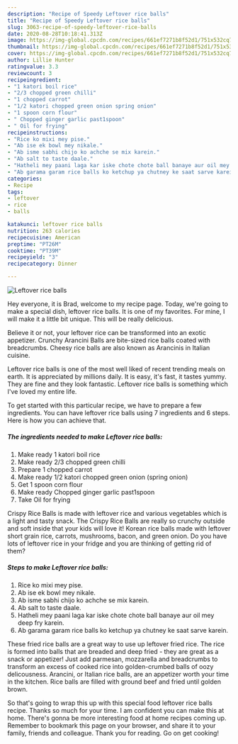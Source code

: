 ```yaml
---
description: "Recipe of Speedy Leftover rice balls"
title: "Recipe of Speedy Leftover rice balls"
slug: 3063-recipe-of-speedy-leftover-rice-balls
date: 2020-08-28T10:18:41.313Z
image: https://img-global.cpcdn.com/recipes/661ef7271b8f52d1/751x532cq70/leftover-rice-balls-recipe-main-photo.jpg
thumbnail: https://img-global.cpcdn.com/recipes/661ef7271b8f52d1/751x532cq70/leftover-rice-balls-recipe-main-photo.jpg
cover: https://img-global.cpcdn.com/recipes/661ef7271b8f52d1/751x532cq70/leftover-rice-balls-recipe-main-photo.jpg
author: Lillie Hunter
ratingvalue: 3.3
reviewcount: 3
recipeingredient:
- "1 katori boil rice"
- "2/3 chopped green chilli"
- "1 chopped carrot"
- "1/2 katori chopped green onion spring onion"
- "1 spoon corn flour"
- " Chopped ginger garlic past1spoon"
- " Oil for frying"
recipeinstructions:
- "Rice ko mixi mey pise."
- "Ab ise ek bowl mey nikale."
- "Ab isme sabhi chijo ko achche se mix karein."
- "Ab salt to taste daale."
- "Hatheli mey paani laga kar iske chote chote ball banaye aur oil mey deep fry karein."
- "Ab garama garam rice balls ko ketchup ya chutney ke saat sarve karein."
categories:
- Recipe
tags:
- leftover
- rice
- balls

katakunci: leftover rice balls 
nutrition: 263 calories
recipecuisine: American
preptime: "PT26M"
cooktime: "PT39M"
recipeyield: "3"
recipecategory: Dinner

---
```



![Leftover rice balls](https://img-global.cpcdn.com/recipes/661ef7271b8f52d1/751x532cq70/leftover-rice-balls-recipe-main-photo.jpg)

Hey everyone, it is Brad, welcome to my recipe page. Today, we're going to make a special dish, leftover rice balls. It is one of my favorites. For mine, I will make it a little bit unique. This will be really delicious.

Believe it or not, your leftover rice can be transformed into an exotic appetizer. Crunchy Arancini Balls are bite-sized rice balls coated with breadcrumbs. Cheesy rice balls are also known as Arancinis in Italian cuisine.

Leftover rice balls is one of the most well liked of recent trending meals on earth. It is appreciated by millions daily. It is easy, it's fast, it tastes yummy. They are fine and they look fantastic. Leftover rice balls is something which I've loved my entire life.


To get started with this particular recipe, we have to prepare a few ingredients. You can have leftover rice balls using 7 ingredients and 6 steps. Here is how you can achieve that.

<!--inarticleads1-->

##### The ingredients needed to make Leftover rice balls:

1. Make ready 1 katori boil rice
1. Make ready 2/3 chopped green chilli
1. Prepare 1 chopped carrot
1. Make ready 1/2 katori chopped green onion (spring onion)
1. Get 1 spoon corn flour
1. Make ready  Chopped ginger garlic past1spoon
1. Take  Oil for frying


Crispy Rice Balls is made with leftover rice and various vegetables which is a light and tasty snack. The Crispy Rice Balls are really so crunchy outside and soft inside that your kids will love it! Korean rice balls made with leftover short grain rice, carrots, mushrooms, bacon, and green onion. Do you have lots of leftover rice in your fridge and you are thinking of getting rid of them? 

<!--inarticleads2-->

##### Steps to make Leftover rice balls:

1. Rice ko mixi mey pise.
1. Ab ise ek bowl mey nikale.
1. Ab isme sabhi chijo ko achche se mix karein.
1. Ab salt to taste daale.
1. Hatheli mey paani laga kar iske chote chote ball banaye aur oil mey deep fry karein.
1. Ab garama garam rice balls ko ketchup ya chutney ke saat sarve karein.


These fried rice balls are a great way to use up leftover fried rice. The rice is formed into balls that are breaded and deep fried - they are great as a snack or appetizer! Just add parmesan, mozzarella and breadcrumbs to transform an excess of cooked rice into golden-crumbed balls of oozy delicousness. Arancini, or Italian rice balls, are an appetizer worth your time in the kitchen. Rice balls are filled with ground beef and fried until golden brown. 

So that's going to wrap this up with this special food leftover rice balls recipe. Thanks so much for your time. I am confident you can make this at home. There's gonna be more interesting food at home recipes coming up. Remember to bookmark this page on your browser, and share it to your family, friends and colleague. Thank you for reading. Go on get cooking!

